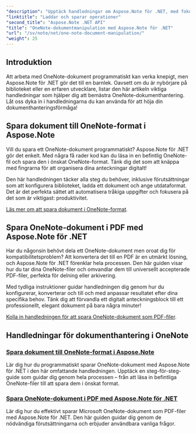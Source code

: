```yaml
---
"description": "Upptäck handledningar om Aspose.Note för .NET, med fokus på att skapa, spara och konvertera OneNote-dokument med praktiska, lättförståeliga exempel och vanliga frågor."
"linktitle": "Laddar och sparar operationer"
"second_title": "Aspose.Note .NET API"
"title": "OneNote-dokumentmanipulation med Aspose.Note för .NET"
"url": "/sv/note/net/one-note-document-manipulation/"
"weight": 25
---
```


## Introduktion

Att arbeta med OneNote-dokument programmatiskt kan verka knepigt, men Aspose.Note för .NET gör det till en barnlek. Oavsett om du är nybörjare på biblioteket eller en erfaren utvecklare, listar den här artikeln viktiga handledningar som hjälper dig att bemästra OneNote-dokumenthantering. Låt oss dyka in i handledningarna du kan använda för att höja din dokumenthanteringsförmåga!

## Spara dokument till OneNote-format i Aspose.Note  

Vill du spara ett OneNote-dokument programmatiskt? Aspose.Note för .NET gör det enkelt. Med några få rader kod kan du läsa in en befintlig OneNote-fil och spara den i önskat OneNote-format. Tänk dig det som att knäppa med fingrarna för att organisera dina anteckningar digitalt!  

Den här handledningen täcker alla steg du behöver, inklusive förutsättningar som att konfigurera biblioteket, ladda ett dokument och ange utdataformat. Det är det perfekta sättet att automatisera tråkiga uppgifter och fokusera på det som är viktigast: produktivitet.  

[Läs mer om att spara dokument i OneNote-format](./saving-document-to-one-note-format/).  

## Spara OneNote-dokument i PDF med Aspose.Note för .NET  

Har du någonsin behövt dela ett OneNote-dokument men oroat dig för kompatibilitetsproblem? Att konvertera det till en PDF är en utmärkt lösning, och Aspose.Note för .NET förenklar hela processen. Den här guiden visar hur du tar dina OneNote-filer och omvandlar dem till universellt accepterade PDF-filer, perfekta för delning eller arkivering.  

Med tydliga instruktioner guidar handledningen dig genom hur du konfigurerar, konverterar och till och med anpassar resultatet efter dina specifika behov. Tänk dig att förvandla ett digitalt anteckningsblock till ett professionellt, elegant dokument på bara några minuter!  

[Kolla in handledningen för att spara OneNote-dokument som PDF-filer](./saving-one-note-document-pdf/).  

## Handledningar för dokumenthantering i OneNote
### [Spara dokument till OneNote-format i Aspose.Note](./saving-document-to-one-note-format/)
Lär dig hur du programmatiskt sparar OneNote-dokument med Aspose.Note för .NET i den här omfattande handledningen. Upptäck en steg-för-steg-guide som guidar dig genom hela processen – från att läsa in befintliga OneNote-filer till att spara dem i önskat format.
### [Spara OneNote-dokument i PDF med Aspose.Note för .NET](./saving-one-note-document-pdf/)
Lär dig hur du effektivt sparar Microsoft OneNote-dokument som PDF-filer med Aspose.Note för .NET. Den här guiden guidar dig genom de nödvändiga förutsättningarna och erbjuder användbara vanliga frågor.